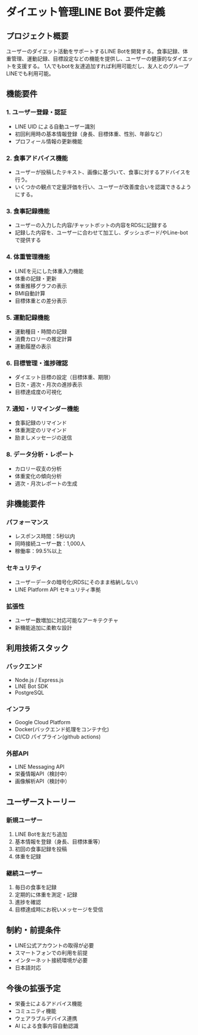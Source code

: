 # ダイエット管理LINE Bot 要件定義

## プロジェクト概要
ユーザーのダイエット活動をサポートするLINE Botを開発する。食事記録、体重管理、運動記録、目標設定などの機能を提供し、ユーザーの健康的なダイエットを支援する。
1人でもbotを友達追加すれば利用可能だし、友人とのグループLINEでも利用可能。

## 機能要件

### 1. ユーザー登録・認証
- LINE UID による自動ユーザー識別
- 初回利用時の基本情報登録（身長、目標体重、性別、年齢など）
- プロフィール情報の更新機能

### 2. 食事アドバイス機能
- ユーザーが投稿したテキスト、画像に基づいて、食事に対するアドバイスを行う。
- いくつかの観点で定量評価を行い、ユーザーが改善度合いを認識できるようにする。

### 3. 食事記録機能
- ユーザーの入力した内容/チャットボットの内容をRDSに記録する
- 記録した内容を、ユーザーに合わせて加工し、ダッシュボード/やLine-botで提供する



### 4. 体重管理機能
- LINEを元にした体重入力機能
- 体重の記録・更新
- 体重推移グラフの表示
- BMI自動計算
- 目標体重との差分表示

### 5. 運動記録機能
- 運動種目・時間の記録
- 消費カロリーの推定計算
- 運動履歴の表示

### 6. 目標管理・進捗確認
- ダイエット目標の設定（目標体重、期限）
- 日次・週次・月次の進捗表示
- 目標達成度の可視化

### 7. 通知・リマインダー機能
- 食事記録のリマインド
- 体重測定のリマインド
- 励ましメッセージの送信

### 8. データ分析・レポート
- カロリー収支の分析
- 体重変化の傾向分析
- 週次・月次レポートの生成

## 非機能要件
### パフォーマンス
- レスポンス時間：5秒以内
- 同時接続ユーザー数：1,000人
- 稼働率：99.5%以上

### セキュリティ
- ユーザーデータの暗号化(RDSにそのまま格納しない)
- LINE Platform API セキュリティ準拠

### 拡張性
- ユーザー数増加に対応可能なアーキテクチャ
- 新機能追加に柔軟な設計

## 利用技術スタック
### バックエンド
- Node.js / Express.js
- LINE Bot SDK
- PostgreSQL

### インフラ
- Google Cloud Platform
- Docker(バックエンド処理をコンテナ化)
- CI/CD パイプライン(github actions)

### 外部API
- LINE Messaging API
- 栄養情報API（検討中）
- 画像解析API（検討中）

## ユーザーストーリー

### 新規ユーザー
1. LINE Botを友だち追加
2. 基本情報を登録（身長、目標体重等）
3. 初回の食事記録を投稿
4. 体重を記録

### 継続ユーザー
1. 毎日の食事を記録
2. 定期的に体重を測定・記録
3. 進捗を確認
4. 目標達成時にお祝いメッセージを受信

## 制約・前提条件
- LINE公式アカウントの取得が必要
- スマートフォンでの利用を前提
- インターネット接続環境が必要
- 日本語対応

## 今後の拡張予定
- 栄養士によるアドバイス機能
- コミュニティ機能
- ウェアラブルデバイス連携
- AI による食事内容自動認識